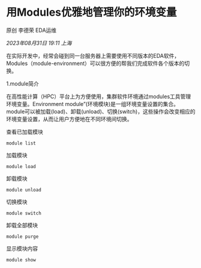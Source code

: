 # 用Modules优雅地管理你的环境变量

原创 李德荣 EDA运维

_2023年08月31日 19:11_ _上海_

在实际开发中，经常会碰到同一台服务器上需要使用不同版本的EDA软件，Modules（module-environment）可以很方便的帮我们完成软件各个版本的切换。

1.module简介

在高性能计算（HPC）平台上为方便使用，集群软件环境通过modules工具管理环境变量。Environment module”(环境模块)是一组环境变量设置的集合。module可以被加载(load)、卸载(unload)、切换(switch)，这些操作会改变相应的环境变量设置，从而让用户方便地在不同环境间切换。


查看已加载模块

```
module list
```

加载模块

```
module load
```

卸载模块

```
module unload
```

切换模块

```
module switch
```

卸载全部模块

```
module purge
```

显示模块内容

```
module show
```